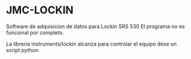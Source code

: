 # JMC-LOCKIN
Software de adquisicion de datos para Lockin SRS 530
El programa no es funcional por completo. 

La libreria instruments/lockin alcanza para controlar el equipo dese un script python
